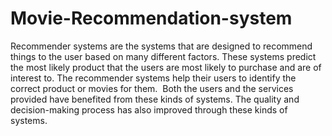 # Movie-Recommendation-system
Recommender systems are the systems that are designed to recommend things to the user based on many different factors. These systems predict the most likely product that the users are most likely to purchase and are of interest to. The  recommender systems  help their users to identify the correct product or movies for them. 
Both the users and the services provided have benefited from these kinds of systems. The quality and decision-making process has also improved through these kinds of systems.

